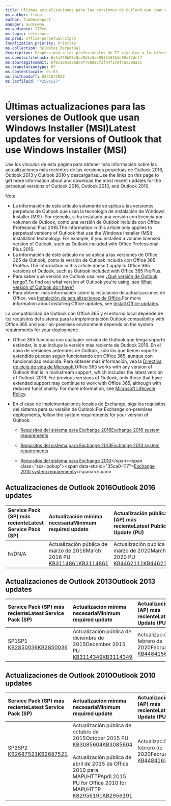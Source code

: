```yaml
---
title: Últimas actualizaciones para las versiones de Outlook que usan Windows Installer (MSI)
ms.author: timda
author: TimDavenport
manager: andrewmo
ms.audience: ITPro
ms.topic: reference
ms.prod: office-perpetual-itpro
localization_priority: Priority
ms.collection: RelNotes_Perpetual
description: Proporciona a los profesionales de TI vínculos a la información de las últimas actualizaciones de las versiones perpetuas de Outlook 2016, Outlook 2013 y Outlook 2010.
ms.openlocfilehash: 6c5a726b98c0cd9d5c5de8535163b1e89a42dcf7
ms.sourcegitcommit: bfec1001e2adc0f70a825f2fd4f2c9fcac39aa2c
ms.translationtype: HT
ms.contentlocale: es-ES
ms.lasthandoff: 03/10/2020
ms.locfileid: "42586517"
---
```

# <a name="latest-updates-for-versions-of-outlook-that-use-windows-installer-msi"></a><span data-ttu-id="35ca0-103">Últimas actualizaciones para las versiones de Outlook que usan Windows Installer (MSI)</span><span class="sxs-lookup"><span data-stu-id="35ca0-103">Latest updates for versions of Outlook that use Windows Installer (MSI)</span></span>

<span data-ttu-id="35ca0-104">Use los vínculos de esta página para obtener más información sobre las actualizaciones más recientes de las versiones perpetuas de Outlook 2016, Outlook 2013 y Outlook 2010 y descargarlas.</span><span class="sxs-lookup"><span data-stu-id="35ca0-104">Use the links on this page to get more information about and download the most recent updates for the perpetual versions of Outlook 2016, Outlook 2013, and Outlook 2010.</span></span>
  
> [!NOTE]
> - <span data-ttu-id="35ca0-p101">La información de este artículo solamente se aplica a las versiones perpetuas de Outlook que usan la tecnología de instalación de Windows Installer (MSI). Por ejemplo, si ha instalado una versión con licencia por volumen de Outlook, como una versión de Outlook incluida con Office Profesional Plus 2016.</span><span class="sxs-lookup"><span data-stu-id="35ca0-p101">The information in this article only applies to perpetual versions of Outlook that use the Windows Installer (MSI) installation technology. For example, if you installed a volume licensed version of Outlook, such as Outlook included with Office Professional Plus 2016.</span></span>
> - <span data-ttu-id="35ca0-107">La información de este artículo no se aplica a las versiones de Office 365 de Outlook, como la versión de Outlook incluida con Office 365 ProPlus.</span><span class="sxs-lookup"><span data-stu-id="35ca0-107">The information in this article doesn't apply to Office 365 versions of Outlook, such as Outlook included with Office 365 ProPlus.</span></span>
> - <span data-ttu-id="35ca0-108">Para saber qué versión de Outlook usa, vea [¿Qué versión de Outlook tengo?](https://support.office.com/article/b3a9568c-edb5-42b9-9825-d48d82b2257c).</span><span class="sxs-lookup"><span data-stu-id="35ca0-108">To find out what version of Outlook you're using, see [What version of Outlook do I have?](https://support.office.com/article/b3a9568c-edb5-42b9-9825-d48d82b2257c)</span></span>
> - <span data-ttu-id="35ca0-109">Para obtener más información sobre la instalación de actualizaciones de Office, vea [Instalación de actualizaciones de Office](https://support.office.com/article/2ab296f3-7f03-43a2-8e50-46de917611c5).</span><span class="sxs-lookup"><span data-stu-id="35ca0-109">For more information about installing Office updates, see [Install Office updates](https://support.office.com/article/2ab296f3-7f03-43a2-8e50-46de917611c5).</span></span> 
  
<span data-ttu-id="35ca0-110">La compatibilidad de Outlook con Office 365 y el entorno local depende de los requisitos del sistema para la implementación:</span><span class="sxs-lookup"><span data-stu-id="35ca0-110">Outlook compatibility with Office 365 and your on-premises environment depends on the system requirements for your deployment:</span></span>
  
- <span data-ttu-id="35ca0-p102">Office 365 funciona con cualquier versión de Outlook que tenga soporte estándar, lo que incluye la versión más reciente de Outlook 2016. En el caso de versiones anteriores de Outlook, solo las que tienen soporte extendido pueden seguir funcionando con Office 365, aunque con funcionalidad reducida. Para obtener más información, vea la [Directiva de ciclo de vida de Microsoft](https://support.microsoft.com/lifecycle).</span><span class="sxs-lookup"><span data-stu-id="35ca0-p102">Office 365 works with any version of Outlook that is in mainstream support, which includes the latest version of Outlook 2016. For previous versions of Outlook, only those that have extended support may continue to work with Office 365, although with reduced functionality. For more information, see [Microsoft Lifecycle Policy](https://support.microsoft.com/lifecycle).</span></span>
    
- <span data-ttu-id="35ca0-114">En el caso de implementaciones locales de Exchange, siga los requisitos del sistema para su versión de Outlook:</span><span class="sxs-lookup"><span data-stu-id="35ca0-114">For Exchange on-premises deployments, follow the system requirements for your version of Outlook:</span></span>
    
  - [<span data-ttu-id="35ca0-115">Requisitos del sistema para Exchange 2016</span><span class="sxs-lookup"><span data-stu-id="35ca0-115">Exchange 2016 system requirements</span></span>](https://docs.microsoft.com/Exchange/plan-and-deploy/system-requirements)
    
  - [<span data-ttu-id="35ca0-116">Requisitos del sistema para Exchange 2013</span><span class="sxs-lookup"><span data-stu-id="35ca0-116">Exchange 2013 system requirements</span></span>](https://docs.microsoft.com/exchange/exchange-2013-system-requirements-exchange-2013-help)
    
  - <span data-ttu-id="35ca0-117">[Requisitos del sistema para Exchange 2010](https://docs.microsoft.com/previous-versions/office/exchange-server-2010/aa996719(v=exchg.141))</span><span class="sxs-lookup"><span data-stu-id="35ca0-117">[Exchange 2010 system requirements](https://docs.microsoft.com/previous-versions/office/exchange-server-2010/aa996719(v=exchg.141))</span></span>

   
## <a name="outlook-2016-updates"></a><span data-ttu-id="35ca0-118">Actualizaciones de Outlook 2016</span><span class="sxs-lookup"><span data-stu-id="35ca0-118">Outlook 2016 updates</span></span>

|<span data-ttu-id="35ca0-119">**Service Pack (SP) más reciente**</span><span class="sxs-lookup"><span data-stu-id="35ca0-119">**Latest Service Pack (SP)**</span></span>|<span data-ttu-id="35ca0-120">**Actualización mínima necesaria**</span><span class="sxs-lookup"><span data-stu-id="35ca0-120">**Minimum required update**</span></span>|<span data-ttu-id="35ca0-121">**Actualización pública (AP) más reciente**</span><span class="sxs-lookup"><span data-stu-id="35ca0-121">**Latest Public Update (PU)**</span></span>|
|:-----|:-----|:-----|
|<span data-ttu-id="35ca0-122">N/D</span><span class="sxs-lookup"><span data-stu-id="35ca0-122">N/A</span></span>  <br/> |<span data-ttu-id="35ca0-123">Actualización pública de marzo de 2016</span><span class="sxs-lookup"><span data-stu-id="35ca0-123">March 2016 PU</span></span> <br/>[<span data-ttu-id="35ca0-124">KB3114861</span><span class="sxs-lookup"><span data-stu-id="35ca0-124">KB3114861</span></span>](https://support.microsoft.com/help/3114861) <br/> |<span data-ttu-id="35ca0-125">Actualización pública de marzo de 2020</span><span class="sxs-lookup"><span data-stu-id="35ca0-125">March 2020 PU</span></span> <br/>[<span data-ttu-id="35ca0-126">KB4462111</span><span class="sxs-lookup"><span data-stu-id="35ca0-126">KB4462111</span></span>](https://support.microsoft.com/help/4462111) 

## <a name="outlook-2013-updates"></a><span data-ttu-id="35ca0-127">Actualizaciones de Outlook 2013</span><span class="sxs-lookup"><span data-stu-id="35ca0-127">Outlook 2013 updates</span></span>

|<span data-ttu-id="35ca0-128">**Service Pack (SP) más reciente**</span><span class="sxs-lookup"><span data-stu-id="35ca0-128">**Latest Service Pack (SP)**</span></span>|<span data-ttu-id="35ca0-129">**Actualización mínima necesaria**</span><span class="sxs-lookup"><span data-stu-id="35ca0-129">**Minimum required update**</span></span>|<span data-ttu-id="35ca0-130">**Actualización pública (AP) más reciente**</span><span class="sxs-lookup"><span data-stu-id="35ca0-130">**Latest Public Update (PU)**</span></span>|
|:-----|:-----|:-----|
|<span data-ttu-id="35ca0-131">SP1</span><span class="sxs-lookup"><span data-stu-id="35ca0-131">SP1</span></span>  <br/>[<span data-ttu-id="35ca0-132">KB2850036</span><span class="sxs-lookup"><span data-stu-id="35ca0-132">KB2850036</span></span>](https://go.microsoft.com/fwlink/p/?LinkId=512538) <br/> |<span data-ttu-id="35ca0-133">Actualización pública de diciembre de 2015</span><span class="sxs-lookup"><span data-stu-id="35ca0-133">December 2015 PU</span></span> <br/>[<span data-ttu-id="35ca0-134">KB3114349</span><span class="sxs-lookup"><span data-stu-id="35ca0-134">KB3114349</span></span>](https://support.microsoft.com/kb/3114349) <br/> |<span data-ttu-id="35ca0-135">Actualización pública de febrero de 2020</span><span class="sxs-lookup"><span data-stu-id="35ca0-135">February 2020 PU</span></span> <br/>[<span data-ttu-id="35ca0-136">KB4484156</span><span class="sxs-lookup"><span data-stu-id="35ca0-136">KB4484156</span></span>](https://support.microsoft.com/help/4484156)  |
   
## <a name="outlook-2010-updates"></a><span data-ttu-id="35ca0-137">Actualizaciones de Outlook 2010</span><span class="sxs-lookup"><span data-stu-id="35ca0-137">Outlook 2010 updates</span></span>

|<span data-ttu-id="35ca0-138">**Service Pack (SP) más reciente**</span><span class="sxs-lookup"><span data-stu-id="35ca0-138">**Latest Service Pack (SP)**</span></span>|<span data-ttu-id="35ca0-139">**Actualización mínima necesaria**</span><span class="sxs-lookup"><span data-stu-id="35ca0-139">**Minimum required update**</span></span>|<span data-ttu-id="35ca0-140">**Actualización pública (AP) más reciente**</span><span class="sxs-lookup"><span data-stu-id="35ca0-140">**Latest Public Update (PU)**</span></span>|
|:-----|:-----|:-----|
|<span data-ttu-id="35ca0-141">SP2</span><span class="sxs-lookup"><span data-stu-id="35ca0-141">SP2</span></span> <br/>[<span data-ttu-id="35ca0-142">KB2687521</span><span class="sxs-lookup"><span data-stu-id="35ca0-142">KB2687521</span></span>](https://go.microsoft.com/fwlink/p/?LinkId=512542) <br><br><br><br/> |<span data-ttu-id="35ca0-143">Actualización pública de octubre de 2015</span><span class="sxs-lookup"><span data-stu-id="35ca0-143">October 2015 PU</span></span> <br/> [<span data-ttu-id="35ca0-144">KB3085604</span><span class="sxs-lookup"><span data-stu-id="35ca0-144">KB3085604</span></span>](https://support.microsoft.com/kb/3085604) <br/><br/>  <span data-ttu-id="35ca0-145">Actualización pública de abril de 2015 de Office 2010 para MAPI/HTTP</span><span class="sxs-lookup"><span data-stu-id="35ca0-145">April 2015 PU for Office 2010 for MAPI/HTTP</span></span> <br/> [<span data-ttu-id="35ca0-146">KB2956191</span><span class="sxs-lookup"><span data-stu-id="35ca0-146">KB2956191</span></span>](https://support.microsoft.com/help/2956191/april-14-2015-update-for-office-2010-kb2956191) <br/> |<span data-ttu-id="35ca0-147">Actualización pública de febrero de 2020</span><span class="sxs-lookup"><span data-stu-id="35ca0-147">February 2020 PU</span></span> <br/>[<span data-ttu-id="35ca0-148">KB4484163</span><span class="sxs-lookup"><span data-stu-id="35ca0-148">KB4484163</span></span>](https://support.microsoft.com/help/4484163) <br><br><br><br/>|
   

